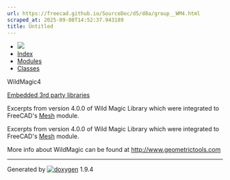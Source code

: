 ```yaml
---
url: https://freecad.github.io/SourceDoc/d5/d8a/group__WM4.html
scraped_at: 2025-09-08T14:52:37.943189
title: Untitled
---
```


  * [ ![](https://www.freecad.org/svg/logo-freecad.svg) ](https://freecadweb.org "FreeCAD")
  * [Index](../../index.html "Index")
  * [Modules](../../modules.html "Modules list")
  * [Classes](../../annotated.html "Annotated list")

WildMagic4

[Embedded 3rd party libraries](../../d0/dd8/group__EMBEDDED.html)

Excerpts from version 4.0.0 of Wild Magic Library which were integrated to
FreeCAD's [Mesh](../../dc/d48/namespaceMesh.html "The namespace of the Mesh
Application layer library.") module.

Excerpts from version 4.0.0 of Wild Magic Library which were integrated to
FreeCAD's [Mesh](../../dc/d48/namespaceMesh.html "The namespace of the Mesh
Application layer library.") module.

More info about WildMagic can be found at <http://www.geometrictools.com>

* * *

Generated by
[![doxygen](../../doxygen.svg)](https://www.doxygen.org/index.html) 1.9.4

